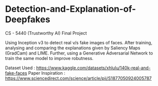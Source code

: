 # Detection-and-Explanation-of-Deepfakes

CS - 5440 (Trustworthy AI) Final Project

Using Inception v3 to detect real v/s fake images of faces. After training, analysing and comparing the explanations given by Saliency Maps (GradCam) and LIME. Further, using a Generative Adversarial Network to train the same model to improve robutness. 

Dataset Used : https://www.kaggle.com/datasets/xhlulu/140k-real-and-fake-faces
Paper Inspiration : https://www.sciencedirect.com/science/article/pii/S1877050924005787
